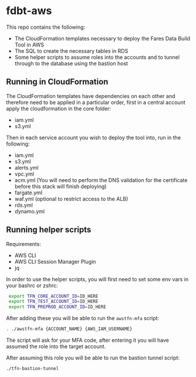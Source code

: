 # fdbt-aws

This repo contains the following:

- The CloudFormation templates necessary to deploy the Fares Data Build Tool in AWS
- The SQL to create the necessary tables in RDS
- Some helper scripts to assume roles into the accounts and to tunnel through to the database using the bastion host

## Running in CloudFormation

The CloudFormation templates have dependencies on each other and therefore need to be applied in a particular order, first in a central account apply the cloudformation in the core folder:

- iam.yml
- s3.yml

Then in each service account you wish to deploy the tool into, run in the following:

- iam.yml
- s3.yml
- alerts.yml
- vpc.yml
- acm.yml (You will need to perform the DNS validation for the certificate before this stack will finish deploying)
- fargate.yml
- waf.yml (optional to restrict access to the ALB)
- rds.yml
- dynamo.yml

## Running helper scripts

Requirements:

- AWS CLI
- AWS CLI Session Manager Plugin
- jq

In order to use the helper scripts, you will first need to set some env vars in your bashrc or zshrc:

```bash
 export TFN_CORE_ACCOUNT_ID=ID_HERE
 export TFN_TEST_ACCOUNT_ID=ID_HERE
 export TFN_PREPROD_ACCOUNT_ID=ID_HERE
```

After adding these you will be able to run the `awstfn-mfa` script:

```bash
. ./awstfn-mfa {ACCOUNT_NAME} {AWS_IAM_USERNAME}
```

The script will ask for your MFA code, after entering it you will have assumed the role into the target account.

After assuming this role you will be able to run the bastion tunnel script:

```bash
./tfn-bastion-tunnel
```

